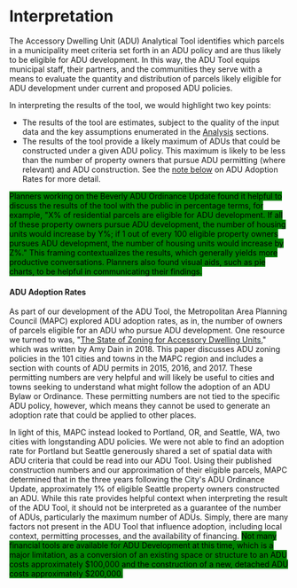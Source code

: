 # Interpretation

The Accessory Dwelling Unit (ADU) Analytical Tool identifies which parcels in a municipality meet criteria set forth in an ADU policy and are thus likely to be eligible for ADU development. In this way, the ADU Tool equips municipal staff, their partners, and the communities they serve with a means to evaluate the quantity and distribution of parcels likely eligible for ADU development under current and proposed ADU policies.

In interpreting the results of the tool, we would highlight two key points:&#x20;

* The results of the tool are estimates, subject to the quality of the input data and the key assumptions enumerated in the [Analysis](broken-reference) sections.
* The results of the tool provide a likely maximum of ADUs that could be constructed under a given ADU policy. This maximum is likely to be less than the number of property owners that pursue ADU permitting (where relevant) and ADU construction. See the [note below](interpretation.md#adu-adoption-rates) on ADU Adoption Rates for more detail.

<mark style="background-color:green;">Planners working on the Beverly ADU Ordinance Update found it helpful to discuss the results of the tool with the public in percentage terms, for example, "X% of residential parcels are eligible for ADU development. If all of these property owners pursue ADU development, the number of housing units would increase by Y%; if 1 out of every 100 eligible property owners pursues ADU development, the number of housing units would increase by Z%." This framing contextualizes the results, which generally yields more productive conversations. Planners also found visual aids, such as pie charts, to be helpful in communicating their findings.</mark>

#### ADU Adoption Rates

As part of our development of the ADU Tool, the Metropolitan Area Planning Council (MAPC) explored ADU adoption rates, as in, the number of owners of parcels eligible for an ADU who pursue ADU development. One resource we turned to was, "[The State of Zoning for Accessory Dwelling Units](https://ma-smartgrowth.org/wp-content/uploads/2019/01/ADU-MSGA-Pioneer-paper-2018.pdf)," which was written by Amy Dain in 2018. This paper discusses ADU zoning policies in the 101 cities and towns in the MAPC region and includes a section with counts of ADU permits in 2015, 2016, and 2017. These permitting numbers are very helpful and will likely be useful to cities and towns seeking to understand what might follow the adoption of an ADU Bylaw or Ordinance. These permitting numbers are not tied to the specific ADU policy, however, which means they cannot be used to generate an adoption rate that could be applied to other places.&#x20;

In light of this, MAPC instead looked to Portland, OR, and Seattle, WA, two cities with longstanding ADU policies. We were not able to find an adoption rate for Portland but Seattle generously shared a set of spatial data with ADU criteria that could be read into our ADU Tool. Using their published construction numbers and our approximation of their eligible parcels, MAPC determined that in the three years following the City's ADU Ordinance Update, approximately 1% of eligible Seattle property owners constructed an ADU. While this rate provides helpful context when interpreting the result of the ADU Tool, it should not be interpreted as a guarantee of the number of ADUs, particularly the maximum number of ADUs. Simply, there are many factors not present in the ADU Tool that influence adoption, including local context, permitting processes, and the availability of financing. <mark style="background-color:green;">Not many financial tools are available for ADU Development at this time, which is a major limitation, as a conversion of an existing space or structure to an ADU costs approximately $100,000 and the construction of a new, detached ADU costs approximately $200,000.</mark>
